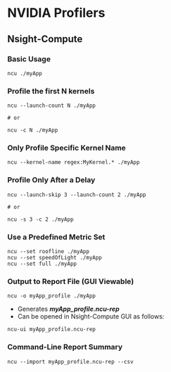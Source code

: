 # NVIDIA Profilers
## Nsight-Compute
### Basic Usage
```
ncu ./myApp
```

### Profile the first N kernels
```
ncu --launch-count N ./myApp

# or

ncu -c N ./myApp
```

### Only Profile Specific Kernel Name
```
ncu --kernel-name regex:MyKernel.* ./myApp
```

### Profile Only After a Delay
```
ncu --launch-skip 3 --launch-count 2 ./myApp

# or

ncu -s 3 -c 2 ./myApp
```

### Use a Predefined Metric Set
```
ncu --set roofline ./myApp
ncu --set speedOfLight ./myApp
ncu --set full ./myApp
```

### Output to Report File (GUI Viewable)
```
ncu -o myApp_profile ./myApp
```
- Generates ***myApp_profile.ncu-rep***
- Can be opened in Nsight-Compute GUI as follows:
```
ncu-ui myApp_profile.ncu-rep
```

### Command-Line Report Summary
```
ncu --import myApp_profile.ncu-rep --csv
```